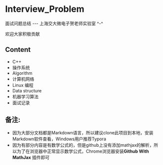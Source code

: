 # Interview_Problem
面试问题总结 ---  上海交大微电子贺老师实验室   ^-^

欢迎大家积极贡献

## Content
* C++
* 操作系统
* Algorithm
* 计算机网络
* Linux 编程
* Data structure
* 机器学习算法
* 面试记录    

## 备注:     
* 因为大部分文档都是Markdown语言，所以建议clone此项目到本地，安装Markdown软件查看，Windows用户推荐Typora
* 因为有部分内容是有数学公式的，但是github上没有添加mathjax的解析，所以为了在浏览器中正常显示数学公式，Chrome浏览器安装**Github With MathJax** 插件即可
